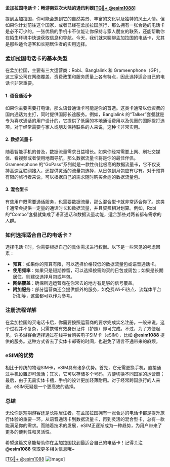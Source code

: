 **孟加拉国电话卡：畅游南亚次大陆的通讯利器[[TG💪+ @esim1088](https://t.me/s/esim1088)]**

提到孟加拉国，你可能会想到它的自然美景、丰富的文化以及独特的风土人情。但如果你计划前往这个国家，或者已经在孟加拉国旅行，那么拥有一张合适的电话卡是必不可少的。一张优质的手机卡不仅能让你保持与家人朋友的联系，还能帮助你在陌生环境中快速获取信息和导航。今天，我们就来聊聊孟加拉国的电话卡，尤其是那些适合游客和长期居住者的实用选择。

### 孟加拉国电话卡的基本类型

在孟加拉国，主要有三大运营商：Robi、Banglalink 和 Grameenphone（GP）。这三家公司在网络覆盖、资费政策和服务质量上各有特点，因此选择适合自己的电话卡非常重要。

#### 1. **语音通话卡**
如果你主要需要打电话，那么语音通话卡可能是你的首选。这类卡通常以低资费的国内通话为主打，同时提供国际长途服务。例如，Banglalink 的“Talker”套餐就是专为喜欢通话的用户设计的，它提供了低廉的本地通话费用以及优惠的国际拨打选项。对于经常需要与家人或朋友保持联系的人来说，这种卡非常实用。

#### 2. **数据流量卡**
随着智能手机的普及，数据流量需求日益增长。如果你经常需要上网、刷社交媒体、看视频或者使用地图导航，那么数据流量卡将是你的最佳伴侣。Grameenphone 的“GoPass”系列就是一款性价比极高的数据流量卡，它不仅支持高速互联网接入，还提供灵活的流量包选择，从日包到月包应有尽有。对于预算有限的旅行者来说，可以根据自己的需求随时购买合适的数据流量包。

#### 3. **混合型卡**
有些用户既需要通话服务，也需要数据流量，那么混合型卡就非常适合你了。这类卡通常会提供一定量的通话时长和数据流量，并且资费相对划算。例如，Robi 的“Combo”套餐就集成了语音通话和数据流量功能，适合那些对两者都有需求的人群。

### 如何选择适合自己的电话卡？

选择电话卡时，你需要根据自己的具体需求进行权衡。以下是一些常见的考虑因素：

- **预算**：如果你的预算有限，可以选择价格较低的数据流量包或语音通话卡。
- **使用频率**：如果只是短期停留，可以选择按需购买的日包或周包；如果是长期居住，则建议选择月包或年包。
- **网络覆盖**：确保所选运营商在你常去的地方有足够的信号覆盖。
- **附加服务**：部分运营商还会提供额外的服务，如免费Wi-Fi热点、流媒体平台折扣等，这些都可以作为参考。

### 注册流程详解

在孟加拉国购买电话卡后，你需要按照运营商的要求完成实名注册。一般来说，这个过程并不复杂，只需携带有效身份证件（护照）即可完成。不过，为了方便起见，许多游客会选择通过在线平台购买电子SIM卡（eSIM），比如 **@esim1088** 提供的服务。这种方式省去了实体卡邮寄的时间，也避免了语言不通带来的麻烦。

### eSIM的优势

相比于传统的物理SIM卡，eSIM具有诸多优势。首先，它无需更换手机，直接通过手机设置即可激活；其次，它可以存储多个号码，方便切换不同国家的运营商；最后，由于无需实体卡槽，手机的设计更加轻薄耐用。对于经常跨国旅行的人来说，eSIM无疑是一个更高效的选择。

### 总结

无论你是短期游客还是长期居住者，在孟加拉国拥有一张合适的电话卡都是提升旅行体验的重要一环。从语音通话卡到数据流量卡，再到灵活的混合型卡，总有一款能满足你的需求。而随着技术的发展，eSIM正逐渐成为一种趋势，为用户带来了更多的便利性和灵活性。

希望这篇文章能帮助你在孟加拉国找到最适合自己的电话卡！记得关注 **@esim1088** 获取更多相关信息哦~

[[TG💪+ @esim1088](https://t.me/s/esim1088) ![Image](https://i.postimg.cc/4NQfJmqS/Snipaste-2025-05-13-00-14-12.png)]